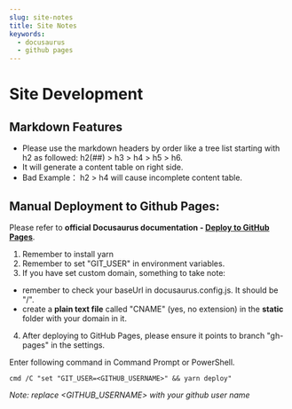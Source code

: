 ```yaml
---
slug: site-notes
title: Site Notes
keywords:  
  - docusaurus
  - github pages
---
```


# Site Development

## Markdown Features
- Please use the markdown headers by order like a tree list starting with h2 as followed: h2(##) > h3 > h4 > h5 > h6.
- It will generate a content table on right side. 
- Bad Example： h2 > h4 will cause incomplete content table. 

## Manual Deployment to Github Pages:

Please refer to **official Docusaurus documentation - [Deploy to GitHub Pages](https://docusaurus.io/docs/deployment#deploying-to-github-pages)**.

1. Remember to install yarn
2. Remember to set "GIT_USER" in environment variables.
3. If you have set custom domain, something to take note:  
- remember to check your baseUrl in docusaurus.config.js. It should be "/".
- create a **plain text file** called "CNAME" (yes, no extension) in the **static** folder with your domain in it.
4. After deploying to GitHub Pages, please ensure it points to branch "gh-pages" in the settings.

Enter following command in Command Prompt or PowerShell.

```
cmd /C "set "GIT_USER=<GITHUB_USERNAME>" && yarn deploy"
```
_Note: replace <GITHUB_USERNAME> with your github user name_